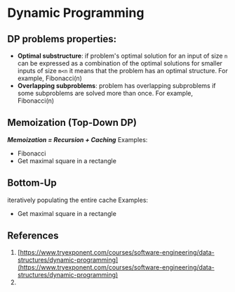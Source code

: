 # Dynamic Programming

## DP problems properties:
- **Optimal substructure**:  if problem's optimal solution for an input of size `n` can be expressed as a combination of the optimal solutions for smaller inputs of size `m<n`  it means that the problem has an optimal structure. For example, Fibonacci(n) 
- **Overlapping subproblems**: problem has overlapping subproblems if some subproblems are solved more than once. For example, Fibonacci(n) 
## Memoization (Top-Down DP)
_**Memoization = Recursion + Caching**_
Examples:
- Fibonacci
- Get maximal square in a rectangle
## Bottom-Up
iteratively populating the entire cache
Examples:
- Get maximal square in a rectangle

## References
1. [https://www.tryexponent.com/courses/software-engineering/data-structures/dynamic-programming](https://www.tryexponent.com/courses/software-engineering/data-structures/dynamic-programming)
2. 